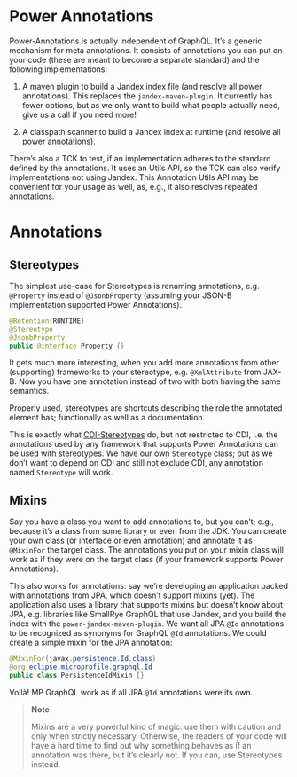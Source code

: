 Power Annotations
===========

Power-Annotations is actually independent of GraphQL. It’s a generic
mechanism for meta annotations. It consists of annotations you can put
on your code (these are meant to become a separate standard) and the
following implementations:

1.  A maven plugin to build a Jandex index file (and resolve all power
    annotations). This replaces the `jandex-maven-plugin`. It currently
    has fewer options, but as we only want to build what people actually
    need, give us a call if you need more!

2.  A classpath scanner to build a Jandex index at runtime (and resolve
    all power annotations).

There’s also a TCK to test, if an implementation adheres to the standard
defined by the annotations. It uses an Utils API, so the TCK can also
verify implementations not using Jandex. This Annotation Utils API may
be convenient for your usage as well, as, e.g., it also resolves
repeated annotations.

Annotations
===========

Stereotypes
-----------

The simplest use-case for Stereotypes is renaming annotations, e.g.
`@Property` instead of `@JsonbProperty` (assuming your JSON-B
implementation supported Power Annotations).

``` java
@Retention(RUNTIME)
@Stereotype
@JsonbProperty
public @interface Property {}
```

It gets much more interesting, when you add more annotations from other
(supporting) frameworks to your stereotype, e.g. `@XmlAttribute` from
JAX-B. Now you have one annotation instead of two with both having the
same semantics.

Properly used, stereotypes are shortcuts describing the role the
annotated element has; functionally as well as a documentation.

This is exactly what
[CDI-Stereotypes](https://jakarta.ee/specifications/cdi/2.0/cdi-spec-2.0.html#stereotypes)
do, but not restricted to CDI, i.e. the annotations used by any
framework that supports Power Annotations can be used with stereotypes.
We have our own `Stereotype` class; but as we don’t want to depend on
CDI and still not exclude CDI, any annotation named `Stereotype` will
work.

Mixins
------

Say you have a class you want to add annotations to, but you can’t;
e.g., because it’s a class from some library or even from the JDK. You
can create your own class (or interface or even annotation) and annotate
it as `@MixinFor` the target class. The annotations you put on your
mixin class will work as if they were on the target class (if your
framework supports Power Annotations).

This also works for annotations: say we’re developing an application
packed with annotations from JPA, which doesn’t support mixins (yet).
The application also uses a library that supports mixins but doesn’t
know about JPA, e.g. libraries like SmallRye GraphQL that use Jandex,
and you build the index with the `power-jandex-maven-plugin`. We want
all JPA `@Id` annotations to be recognized as synonyms for GraphQL `@Id`
annotations. We could create a simple mixin for the JPA annotation:

``` java
@MixinFor(javax.persistence.Id.class)
@org.eclipse.microprofile.graphql.Id
public class PersistenceIdMixin {}
```

Voilà! MP GraphQL work as if all JPA `@Id` annotations were its own.

> **Note**
>
> Mixins are a very powerful kind of magic: use them with caution and
> only when strictly necessary. Otherwise, the readers of your code will
> have a hard time to find out why something behaves as if an annotation
> was there, but it’s clearly not. If you can, use Stereotypes instead.
